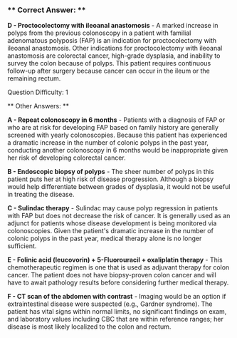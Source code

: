 ### ** Correct Answer: **

**D - Proctocolectomy with ileoanal anastomosis** - A marked increase in polyps from the previous colonoscopy in a patient with familial adenomatous polyposis (FAP) is an indication for proctocolectomy with ileoanal anastomosis. Other indications for proctocolectomy with ileoanal anastomosis are colorectal cancer, high-grade dysplasia, and inability to survey the colon because of polyps. This patient requires continuous follow-up after surgery because cancer can occur in the ileum or the remaining rectum.

Question Difficulty: 1

** Other Answers: **

**A - Repeat colonoscopy in 6 months** - Patients with a diagnosis of FAP or who are at risk for developing FAP based on family history are generally screened with yearly colonoscopies. Because this patient has experienced a dramatic increase in the number of colonic polyps in the past year, conducting another colonoscopy in 6 months would be inappropriate given her risk of developing colorectal cancer.

**B - Endoscopic biopsy of polyps** - The sheer number of polyps in this patient puts her at high risk of disease progression. Although a biopsy would help differentiate between grades of dysplasia, it would not be useful in treating the disease.

**C - Sulindac therapy** - Sulindac may cause polyp regression in patients with FAP but does not decrease the risk of cancer. It is generally used as an adjunct for patients whose disease development is being monitored via colonoscopies. Given the patient's dramatic increase in the number of colonic polyps in the past year, medical therapy alone is no longer sufficient.

**E - Folinic acid (leucovorin) + 5-Fluorouracil + oxaliplatin therapy** - This chemotherapeutic regimen is one that is used as adjuvant therapy for colon cancer. The patient does not have biopsy-proven colon cancer and will have to await pathology results before considering further medical therapy.

**F - CT scan of the abdomen with contrast** - Imaging would be an option if extraintestinal disease were suspected (e.g., Gardner syndrome). The patient has vital signs within normal limits, no significant findings on exam, and laboratory values including CBC that are within reference ranges; her disease is most likely localized to the colon and rectum.

